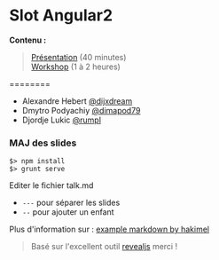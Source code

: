 Slot Angular2
========

__Contenu :__

> [Présentation](https://xebia-france.github.io/slot-angular2) (40 minutes)<br />
> [Workshop](https://github.com/xebia-france/slot-angular2/blob/gh-pages/workshop/workshop.md) (1 à 2 heures)

========
- Alexandre Hebert [@dijxdream](https://twitter.com/dijxdream)
- Dmytro Podyachiy [@dimapod79](https://twitter.com/dimapod79)
- Djordje Lukic [@rumpl](https://twitter.com/rumpl)

### MAJ des slides

```
$> npm install
$> grunt serve
```

Editer le fichier talk.md

* `---` pour séparer les slides
* `--` pour ajouter un enfant

Plus d'information sur : [example markdown by hakimel](https://github.com/hakimel/reveal.js/blob/master/plugin/markdown/example.html)

> Basé sur l'excellent outil [revealjs](http://lab.hakim.se/reveal-js/) merci !
